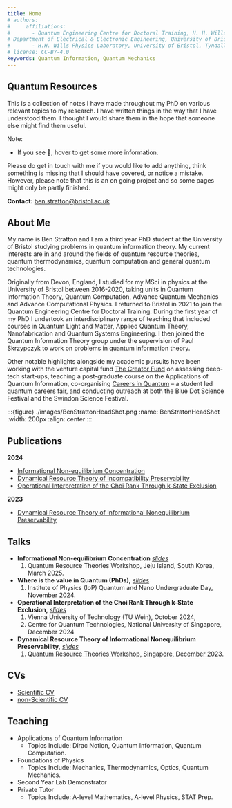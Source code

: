 ```yaml
---
title: Home
# authors:
#     affiliations:
#       - Quantum Engineering Centre for Doctoral Training, H. H. Wills Physics Laboratory and
# Department of Electrical & Electronic Engineering, University of Bristol, BS8 1FD, UK
#       - H.H. Wills Physics Laboratory, University of Bristol, Tyndall Avenue, Bristol, BS8 1TL, UK
# license: CC-BY-4.0
keywords: Quantum Information, Quantum Mechanics
---
```


## Quantum Resources

This is a collection of notes I have made throughout my PhD on various relevant topics to my research. I have written things in the way that I have understood them. I thought I would share them in the hope that someone else might find them useful. 

Note:
- If you see 💭, hover to get some more information. 

Please do get in touch with me if you would like to add anything, think something is missing that I should have covered, or notice a mistake. However, please note that this is an on going project and so some pages might only be partly finished. 

**Contact:** ben.stratton@bristol.ac.uk

## About Me

My name is Ben Stratton and I am a third year PhD student at the University of Bristol studying problems in quantum information theory. My current interests are in and around the fields of quantum resource theories, quantum thermodynamics, quantum computation and general quantum technologies.

Originally from Devon, England, I studied for my MSci in physics at the University of Bristol between 2016-2020, taking units in Quantum Information Theory, Quantum Computation, Advance Quantum Mechanics and Advance Computational Physics. I returned to Bristol in 2021 to join the Quantum Engineering Centre for Doctoral Training. During the first year of my PhD I undertook an interdisciplinary range of teaching that included courses in Quantum Light and Matter, Applied Quantum Theory, Nanofabrication and Quantum Systems Engineering. I then joined the Quantum Information Theory group under the supervision of Paul Skrzypczyk to work on problems in quantum information theory.

Other notable highlights alongside my academic pursuits have been working with the venture capital fund [The Creator Fund](https://thecreatorfund.com/) on assessing deep-tech start-ups, teaching a post-graduate course on the Applications of Quantum Information, co-organising [Careers in Quantum](https://www.careers-in-quantum.com/) – a student led quantum careers fair, and conducting outreach at both the Blue Dot Science Festival and the Swindon Science Festival. 


:::{figure} ./images/BenStrattonHeadShot.png
:name: BenStratonHeadShot
:width: 200px
:align: center
:::

## Publications

**2024**


- [Informational Non-equilibrium Concentration](https://doi.org/10.1103/PhysRevA.111.052423)
- [Dynamical Resource Theory of Incompatibility Preservability](https://doi.org/10.1103/PhysRevA.111.022422)
- [Operational Interpretation of the Choi Rank Through k-State Exclusion](https://doi.org/10.48550/arXiv.2406.08360)

**2023**

- [Dynamical Resource Theory of Informational Nonequilibrium Preservability](https://doi.org/n89h)


## Talks

- **Informational Non-equilibrium Concentration** [_slides_](Talk_4_Informational_non-equilibrium_concentration.pptx)
    1. Quantum Resource Theories Workshop, Jeju Island, South Korea, March 2025.
- **Where is the value in Quantum (PhDs),** [_slides_](Talk_3_Where_is_the_value_in_quantum(PhDs).pptx)
    1. Institute of Physics (IoP) Quantum and Nano Undergraduate Day, November 2024.
- **Operational Interpretation of the Choi Rank Through k-State Exclusion,** [_slides_](Talk_2_Operational_Interpretation_of_the_Choi_Rank_Through_Exclusion.pptx)
    1. Vienna University of Technology (TU Wein), October 2024,
    2. Centre for Quantum Technologies, National University of Singapore, December 2024
- **Dynamical Resource Theory of Informational Nonequilibrium Preservability,** [_slides_](Talk_1_TheDynamicalResourceTheoryofPurityPreservability-.pptx)
    1. [Quantum Resource Theories Workshop, Singapore, December 2023.](https://youtu.be/a3fyCOOdfL4?si=ODh8oSOnI1UZdwla)


## CVs

- [Scientific CV](Benjamin_Stratton_CV.pdf)
- [non-Scientific CV](Benjamin_Stratton_CV___Non_Scientific.pdf)

## Teaching
- Applications of Quantum Information 
    * Topics Include: Dirac Notion, Quantum Information, Quantum Computation. 
- Foundations of Physics
    * Topics Include: Mechanics, Thermodynamics, Optics, Quantum Mechanics. 
- Second Year Lab Demonstrator
- Private Tutor 
    * Topics Include: A-level Mathematics, A-level Physics, STAT Prep. 

<!-- [![Made with MyST](https://img.shields.io/badge/made%20with-myst-orange)](https://myst.tools) -->

